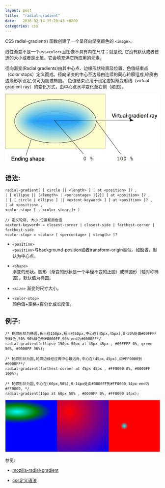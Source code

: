 ```yaml
---
layout: post
title:  "radial-gradient"
date:   2016-02-14 15:20:43 +0800
categories: css
---
```

CSS radial-gradient() 函数创建了一个呈径向渐变颜色的 `<image>`。

线性渐变不是一个css`<color>`且图像不具有内在尺寸；就是说, 它没有默认或者首选的大小或者是比值。它会填充满它所应用的元素。

径向渐变(Radial gradients)由其中心点、边缘形状轮廓及位置、色值结束点（color stops）定义而成。径向渐变的中心至边缘由连续的同心轮廓组成,轮廓由边缘形状设定,仅可为圆或椭圆。
色值结束点用于设定虚拟渐变射线（virtual gradient ray）的变化方式，由中心点水平变化至右侧（如图）。

![渐变梯度线](/assets/img/radial-gradient.png)

## 语法:

    radial-gradient( [ circle || <length> ] [ at <position> ]? ,
    | [ ellipse || [<length> | <percentage> ]{2}] [ at <position> ]? ,
    | [ [ circle | ellipse ] || <extent-keyword> ] [ at <position> ]? ,
    | at <position> ,
    <color-stop> [ , <color-stop> ]+ )

    // 定义轮廓, 大小,位置和颜色值
    <extent-keyword> = closest-corner | closest-side | farthest-corner | farthest-side
    <color-stop> = <color> [ <percentage> | <length> ]?



+   `<position>`   <br />
`<position>`与background-position或者transform-origin类似。如缺省，默认为中心点。

+   `<shape>` <br />
渐变的形状。圆形（渐变的形状是一个半径不变的正圆）或椭圆形（轴对称椭圆）。默认值为椭圆。

+   `<size>`
渐变的尺寸大小。

+   `<color-stop>` <br />
颜色值+空格+百分比或长度值。


## 例子:
    /* 轮廓形状为椭圆,长半径150px,短半径50px,中心在(45px,45px),0-50%处由#00FFFF到绿色,50%-90%绿色到#0000FF,90%-end为#0000FF*/
    radial-gradient(ellipse 150px 50px at 45px 45px , #00FFFF 0%, green 50%, #0000FF 90%);

    /* 轮廓形状为圆,轮廓边缘经过离中心最远角,中心在(45px,45px),由#FF0000到#0000FF*/
    radial-gradient(farthest-corner at 45px 45px , #FF0000 0%, #0000FF 100%);

    /* 轮廓形状为圆,中心在(60px,50%),0-14px处由#0000FF到#FF0000,14px-end为#FF0000, */
    radial-gradient(16px at 60px 50% , #0000FF 0%, #FF0000 14px);


![45度](/assets/img/r-g-1.png)


参见:

+   [mozilla-radial-gradient][radial-gradient]

+   [css定义语法][css语法]

[radial-gradient]: https://developer.mozilla.org/zh-CN/docs/Web/CSS/radial-gradient
[css语法]: https://developer.mozilla.org/zh-CN/docs/Web/CSS/Value_definition_syntax
